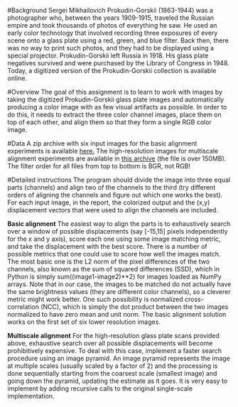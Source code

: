 #Background
Sergei Mikhailovich Prokudin-Gorskii (1863-1944) was a photographer who, between the years 1909-1915, traveled the Russian empire and took thousands of photos of everything he saw. He used an early color technology that involved recording three exposures of every scene onto a glass plate using a red, green, and blue filter. Back then, there was no way to print such photos, and they had to be displayed using a special projector. Prokudin-Gorskii left Russia in 1918. His glass plate negatives survived and were purchased by the Library of Congress in 1948. Today, a digitized version of the Prokudin-Gorskii collection is available online.

#Overview
The goal of this assignment is to learn to work with images by taking the digitized Prokudin-Gorskii glass plate images and automatically producing a color image with as few visual artifacts as possible. In order to do this, it needs to extract the three color channel images, place them on top of each other, and align them so that they form a single RGB color image. 

#Data
A zip archive with six input images for the basic alignment experiments is available [here.](https://slazebni.cs.illinois.edu/fall22/assignment1/data.zip) The high-resolution images for multiscale alignment experiments are available in [this archive](https://slazebni.cs.illinois.edu/fall22/assignment1/data_hires.zip) (the file is over 150MB). The filter order for all files from top to bottom is BGR, not RGB!

#Detailed instructions
The program should divide the image into three equal parts (channels) and align two of the channels to the third (try different orders of aligning the channels and figure out which one works the best). For each input image, in the report, the colorized output and the (x,y) displacement vectors that were used to align the channels are included.

**Basic alignment**
 The easiest way to align the parts is to exhaustively search over a window of possible displacements (say [-15,15] pixels independently for the x and y axis), score each one using some image matching metric, and take the displacement with the best score. There is a number of possible metrics that one could use to score how well the images match. The most basic one is the L2 norm of the pixel differences of the two channels, also known as the sum of squared differences (SSD), which in Python is simply sum((image1-image2)**2) for images loaded as NumPy arrays. Note that in our case, the images to be matched do not actually have the same brightness values (they are different color channels), so a cleverer metric might work better. One such possibility is normalized cross-correlation (NCC), which is simply the dot product between the two images normalized to have zero mean and unit norm. The basic alignment solution works on the first set of six lower resolution images.

**Multiscale alignment**
 For the high-resolution glass plate scans provided above, exhaustive search over all possible displacements will become prohibitively expensive. To deal with this case, implement a faster search procedure using an image pyramid. An image pyramid represents the image at multiple scales (usually scaled by a factor of 2) and the processing is done sequentially starting from the coarsest scale (smallest image) and going down the pyramid, updating the estimate as it goes. It is very easy to implement by adding recursive calls to the original single-scale implementation.

